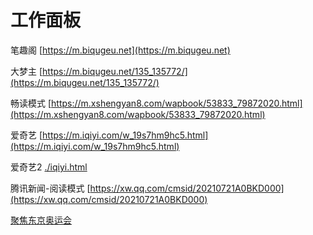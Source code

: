 # 工作面板

笔趣阁 [https://m.biqugeu.net](https://m.biqugeu.net)

大梦主 [https://m.biqugeu.net/135_135772/](https://m.biqugeu.net/135_135772/)

畅读模式 [https://m.xshengyan8.com/wapbook/53833_79872020.html](https://m.xshengyan8.com/wapbook/53833_79872020.html)

爱奇艺 [https://m.iqiyi.com/w_19s7hm9hc5.html](https://m.iqiyi.com/w_19s7hm9hc5.html)

爱奇艺2 [./iqiyi.html](./iqiyi.html)

腾讯新闻-阅读模式 [https://xw.qq.com/cmsid/20210721A0BKD000](https://xw.qq.com/cmsid/20210721A0BKD000)

[聚焦东京奥运会](https://kandian.qq.com/mqq/watchspot/activityplatform/newTopicView.html?article_type=0&bid=3654&rowkey=82960ed0bab807KL&talk_id=2920448116_7129531626147755650&topic_id=1545601&shareFrom=qb)
